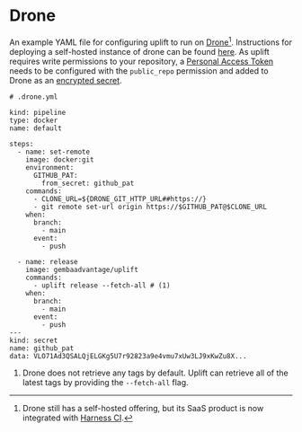 # Drone

An example YAML file for configuring uplift to run on [Drone](https://www.drone.io/)[^1]. Instructions for deploying a self-hosted instance of drone can be found [here](https://docs.drone.io/server/provider/github/). As uplift requires write permissions to your repository, a [Personal Access Token](https://docs.github.com/en/authentication/keeping-your-account-and-data-secure/creating-a-personal-access-token) needs to be configured with the `public_repo` permission and added to Drone as an [encrypted secret](https://docs.drone.io/secret/encrypted/).

```{ .yaml .annotate linenums="1" }
# .drone.yml

kind: pipeline
type: docker
name: default

steps:
  - name: set-remote
    image: docker:git
    environment:
      GITHUB_PAT:
        from_secret: github_pat
    commands:
      - CLONE_URL=${DRONE_GIT_HTTP_URL##https://}
      - git remote set-url origin https://$GITHUB_PAT@$CLONE_URL
    when:
      branch:
        - main
      event:
        - push

  - name: release
    image: gembaadvantage/uplift
    commands:
      - uplift release --fetch-all # (1)
    when:
      branch:
        - main
      event:
        - push
---
kind: secret
name: github_pat
data: VLO71Ad3QSALQjELGKg5U7r92823a9e4vmu7xUw3LJ9xKwZu8X...
```

1. Drone does not retrieve any tags by default. Uplift can retrieve all of the latest tags by providing the `--fetch-all` flag.

[^1]: Drone still has a self-hosted offering, but its SaaS product is now integrated with [Harness CI](https://harness.io/).
